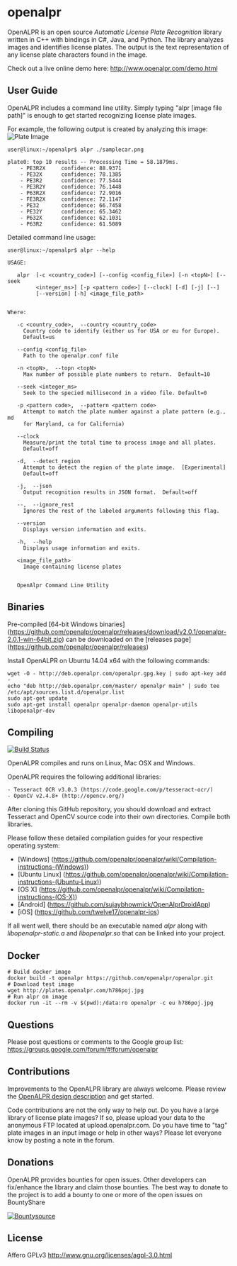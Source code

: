 openalpr
========

OpenALPR is an open source *Automatic License Plate Recognition* library written in C++ with bindings in C#, Java, and Python.  The library analyzes images and identifies license plates.  The output is the text representation of any license plate characters found in the image.

Check out a live online demo here: http://www.openalpr.com/demo.html

User Guide
-----------


OpenALPR includes a command line utility.  Simply typing "alpr [image file path]" is enough to get started recognizing license plate images.

For example, the following output is created by analyzing this image:
![Plate Image](http://www.openalpr.com/images/demoscreenshots/plate3.png "Input image")



```
user@linux:~/openalpr$ alpr ./samplecar.png

plate0: top 10 results -- Processing Time = 58.1879ms.
    - PE3R2X     confidence: 88.9371
    - PE32X      confidence: 78.1385
    - PE3R2      confidence: 77.5444
    - PE3R2Y     confidence: 76.1448
    - P63R2X     confidence: 72.9016
    - FE3R2X     confidence: 72.1147
    - PE32       confidence: 66.7458
    - PE32Y      confidence: 65.3462
    - P632X      confidence: 62.1031
    - P63R2      confidence: 61.5089

```

Detailed command line usage:

```
user@linux:~/openalpr$ alpr --help

USAGE: 

   alpr  [-c <country_code>] [--config <config_file>] [-n <topN>] [--seek
         <integer_ms>] [-p <pattern code>] [--clock] [-d] [-j] [--]
         [--version] [-h] <image_file_path>


Where: 

   -c <country_code>,  --country <country_code>
     Country code to identify (either us for USA or eu for Europe). 
     Default=us

   --config <config_file>
     Path to the openalpr.conf file

   -n <topN>,  --topn <topN>
     Max number of possible plate numbers to return.  Default=10

   --seek <integer_ms>
     Seek to the specied millisecond in a video file. Default=0

   -p <pattern code>,  --pattern <pattern code>
     Attempt to match the plate number against a plate pattern (e.g., md
     for Maryland, ca for California)

   --clock
     Measure/print the total time to process image and all plates. 
     Default=off

   -d,  --detect_region
     Attempt to detect the region of the plate image.  [Experimental] 
     Default=off

   -j,  --json
     Output recognition results in JSON format.  Default=off

   --,  --ignore_rest
     Ignores the rest of the labeled arguments following this flag.

   --version
     Displays version information and exits.

   -h,  --help
     Displays usage information and exits.

   <image_file_path>
     Image containing license plates


   OpenAlpr Command Line Utility

```


Binaries
----------

Pre-compiled [64-bit Windows binaries] (https://github.com/openalpr/openalpr/releases/download/v2.0.1/openalpr-2.0.1-win-64bit.zip) can be downloaded on the [releases page] (https://github.com/openalpr/openalpr/releases)

Install OpenALPR on Ubuntu 14.04 x64 with the following commands:

    wget -O - http://deb.openalpr.com/openalpr.gpg.key | sudo apt-key add -
    echo "deb http://deb.openalpr.com/master/ openalpr main" | sudo tee /etc/apt/sources.list.d/openalpr.list
    sudo apt-get update
    sudo apt-get install openalpr openalpr-daemon openalpr-utils libopenalpr-dev

Compiling
-----------

[![Build Status](https://travis-ci.org/openalpr/openalpr.svg?branch=master)](https://travis-ci.org/openalpr/openalpr)

OpenALPR compiles and runs on Linux, Mac OSX and Windows.

OpenALPR requires the following additional libraries:

    - Tesseract OCR v3.0.3 (https://code.google.com/p/tesseract-ocr/)
    - OpenCV v2.4.8+ (http://opencv.org/)

After cloning this GitHub repository, you should download and extract Tesseract and OpenCV source code into their own directories.  Compile both libraries.

Please follow these detailed compilation guides for your respective operating system:

* [Windows] (https://github.com/openalpr/openalpr/wiki/Compilation-instructions-(Windows))
* [Ubuntu Linux] (https://github.com/openalpr/openalpr/wiki/Compilation-instructions-(Ubuntu-Linux))
* [OS X] (https://github.com/openalpr/openalpr/wiki/Compilation-instructions-(OS-X))
* [Android] (https://github.com/sujaybhowmick/OpenAlprDroidApp)
* [iOS] (https://github.com/twelve17/openalpr-ios)

If all went well, there should be an executable named *alpr* along with *libopenalpr-static.a* and *libopenalpr.so* that can be linked into your project.

Docker
------

``` shell
# Build docker image
docker build -t openalpr https://github.com/openalpr/openalpr.git
# Download test image
wget http://plates.openalpr.com/h786poj.jpg
# Run alpr on image
docker run -it --rm -v $(pwd):/data:ro openalpr -c eu h786poj.jpg
```

Questions
---------
Please post questions or comments to the Google group list: https://groups.google.com/forum/#!forum/openalpr


Contributions
-------------
Improvements to the OpenALPR library are always welcome.  Please review the [OpenALPR design description](https://github.com/openalpr/openalpr/wiki/OpenALPR-Design) and get started.

Code contributions are not the only way to help out.  Do you have a large library of license plate images?  If so, please upload your data to the anonymous FTP located at upload.openalpr.com.  Do you have time to "tag" plate images in an input image or help in other ways?  Please let everyone know by posting a note in the forum.

Donations
---------
OpenALPR provides bounties for open issues.  Other developers can fix/enhance the library and claim those bounties.  The best way to donate to the project is to add a bounty to one or more of the open issues on BountyShare

[![Bountysource](https://www.bountysource.com/badge/team?team_id=830&style=bounties_received)](https://www.bountysource.com/teams/openalpr/issues?utm_source=OpenALPR&utm_medium=shield&utm_campaign=bounties_received)


License
-------

Affero GPLv3
http://www.gnu.org/licenses/agpl-3.0.html
